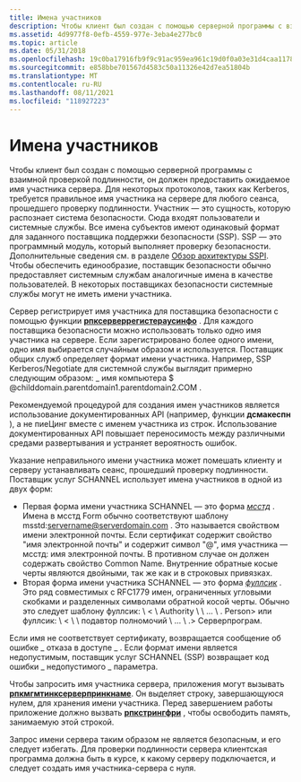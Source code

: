 ```yaml
---
title: Имена участников
description: Чтобы клиент был создан с помощью серверной программы с взаимной проверкой подлинности, он должен предоставить ожидаемое имя участника сервера.
ms.assetid: 4d9977f8-0efb-4559-977e-3eba4e277bc0
ms.topic: article
ms.date: 05/31/2018
ms.openlocfilehash: 19c0ba17916fb9f9c91ac959ea961c19d0f0a03e31d4caa11784dc123b54c5a7
ms.sourcegitcommit: e858bbe701567d4583c50a11326e42d7ea51804b
ms.translationtype: MT
ms.contentlocale: ru-RU
ms.lasthandoff: 08/11/2021
ms.locfileid: "118927223"
---
```

# <a name="principal-names"></a>Имена участников

Чтобы клиент был создан с помощью серверной программы с взаимной проверкой подлинности, он должен предоставить ожидаемое имя участника сервера. Для некоторых протоколов, таких как Kerberos, требуется правильное имя участника на сервере для любого сеанса, прошедшего проверку подлинности. Участник — это сущность, которую распознает система безопасности. Сюда входят пользователи и системные службы. Все имена субъектов имеют одинаковый формат для заданного поставщика поддержки безопасности (SSP). SSP — это программный модуль, который выполняет проверку безопасности. Дополнительные сведения см. в разделе [Обзор архитектуры SSPI](sspi-architectural-overview.md). Чтобы обеспечить единообразие, поставщик безопасности обычно предоставляет системным службам аналогичные имена в качестве пользователей. В некоторых поставщиках безопасности системные службы могут не иметь имени участника.

Сервер регистрирует имя участника для поставщика безопасности с помощью функции [**рпксерверрегистераусинфо**](/windows/desktop/api/Rpcdce/nf-rpcdce-rpcserverregisterauthinfo) . Для каждого поставщика безопасности можно использовать только одно имя участника на сервере. Если зарегистрировано более одного имени, одно имя выбирается случайным образом и используется. Поставщик общих служб определяет формат имени участника. Например, SSP Kerberos/Negotiate для системной службы выглядит примерно следующим образом: \_ имя компьютера $ @childdomain.parentdomain1.parentdomain2.COM .

Рекомендуемой процедурой для создания имен участников является использование документированных API (например, функции **дсмакеспн** ), а не пиеЦинг вместе с именем участника из строк. Использование документированных API повышает переносимость между различными средами развертывания и устраняет вероятность ошибок.

Указание неправильного имени участника может помешать клиенту и серверу устанавливать сеанс, прошедший проверку подлинности. Поставщик услуг SCHANNEL использует имена участников в одной из двух форм:

-   Первая форма имени участника SCHANNEL — это форма [*мсстд*](m-glos.md) . Имена в мсстд Form обычно соответствуют шаблону msstd:servername@serverdomain.com . Это называется свойством имени электронной почты. Если сертификат содержит свойство "имя электронной почты" и содержит символ "@", имя участника — мсстд: имя электронной почты. В противном случае он должен содержать свойство Common Name. Внутренние обратные косые черты являются двойными, так же как и в строковых привязках.
-   Вторая форма имени участника SCHANNEL — это форма [*фуллсик*](f-glos.md) . Это ряд совместимых с RFC1779 имен, ограниченных угловыми скобками и разделенных символами обратной косой черты. Обычно это следует шаблону фуллсик: \\ < \\ Authority \\ \\ ... \\ . Person> или фуллсик: \\ < \\ \\ подавтор полномочий \\ ... \\ .> Серверпрограм.

Если имя не соответствует сертификату, возвращается сообщение об ошибке \_ отказа в доступе \_ . Если формат имени является недопустимым, поставщик услуг SCHANNEL (SSP) возвращает код ошибки \_ недопустимого \_ параметра.

Чтобы запросить имя участника сервера, приложения могут вызывать [**рпкмгмтинксерверпринкнаме**](/windows/desktop/api/Rpcdce/nf-rpcdce-rpcmgmtinqserverprincname). Он выделяет строку, завершающуюся нулем, для хранения имени участника. Перед завершением работы приложение должно вызвать [**рпкстрингфри**](/windows/desktop/api/Rpcdce/nf-rpcdce-rpcstringfree) , чтобы освободить память, занимаемую этой строкой.

Запрос имени сервера таким образом не является безопасным, и его следует избегать. Для проверки подлинности сервера клиентская программа должна быть в курсе, к какому серверу подключается, и следует создать имя участника-сервера с нуля.

 

 




